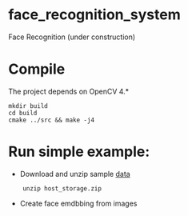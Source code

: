 # face_recognition_system
Face Recognition (under construction)

# Compile

The project depends on OpenCV 4.*
```
mkdir build
cd build 
cmake ../src && make -j4
```

# Run simple example:

*   Download and unzip sample [data](https://drive.google.com/file/d/17jTx4Zhg1McQJGw5xEs312sAuFSY4ZeS/view?usp=sharing) 

```
    unzip host_storage.zip
```

*   Create face emdbbing from images

